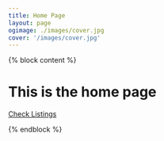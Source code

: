 ```yaml
---
title: Home Page
layout: page
ogimage: ./images/cover.jpg
cover: '/images/cover.jpg'
---
```


{% block content %}

<div class="container">
	<div class="row">
		<h1>This is the home page</h1>
	</div>
	<div class="row">
		<a class="button button-primary" href="/houses-for-sale/" title="Houses for Sale">Check Listings</a>
	</div>
</div>

{% endblock %}
